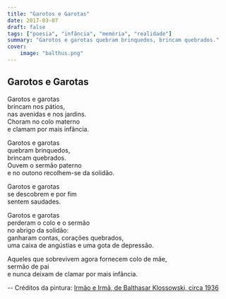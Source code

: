 ```yaml
---
title: "Garotos e Garotas"
date: 2017-03-07
draft: false
tags: ["poesia", "infância", "memória", "realidade"]
summary: "Garotos e garotas quebram brinquedos, brincam quebrados."
cover:
    image: "balthus.png"
---
```


## Garotos e Garotas

Garotos e garotas<br>
brincam nos pátios,<br>
nas avenidas e nos jardins.<br>
Choram no colo materno<br>
e clamam por mais infância.<br>

Garotos e garotas<br>
quebram brinquedos,<br>
brincam quebrados.<br>
Ouvem o sermão paterno<br>
e no outono recolhem-se da solidão.<br>

Garotos e garotas<br>
se descobrem e por fim<br>
sentem saudades.<br>

Garotos e garotas<br>
perderam o colo e o sermão<br>
no abrigo da solidão:<br>
ganharam contas, corações quebrados,<br>
uma caixa de angústias e uma gota de depressão.<br>

Aqueles que sobrevivem agora fornecem colo de mãe,<br>
sermão de pai<br>
e nunca deixam de clamar por mais infância.

--
Créditos da pintura: [Irmão e Irmã, de Balthasar Klossowski, circa 1936](https://en.wahooart.com/@@/7ZABU2-Balthus-%28Balthasar-Klossowski%29-Brother-and-Sister)
